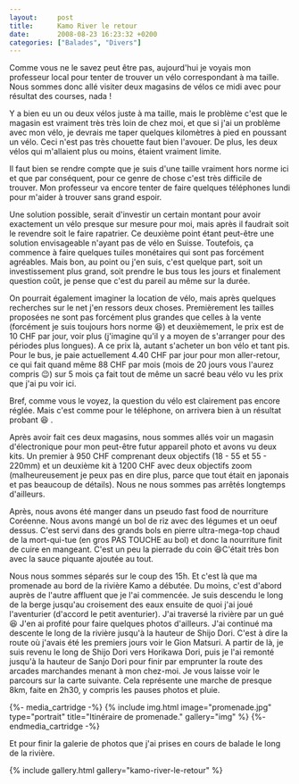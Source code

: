 ```yaml
---
layout:     post
title:      Kamo River le retour
date:       2008-08-23 16:23:32 +0200
categories: ["Balades", "Divers"]
---
```


Comme vous ne le savez peut être pas, aujourd'hui je voyais mon professeur local pour tenter de trouver un vélo
correspondant à ma taille. Nous sommes donc allé visiter deux magasins de vélos ce midi avec pour résultat des
courses, nada !

<!--more-->

Y a bien eu un ou deux vélos juste à ma taille, mais le problème c'est que le magasin est vraiment très très loin
de chez moi, et que si j'ai un problème avec mon vélo, je devrais me taper quelques kilomètres à pied en poussant
un vélo. Ceci n'est pas très chouette faut bien l'avouer. De plus, les deux vélos qui m'allaient plus ou moins,
étaient vraiment limite.

Il faut bien se rendre compte que je suis d'une taille vraiment hors norme ici et que par conséquent, pour ce genre
de chose c'est très difficile de trouver. Mon professeur va encore tenter de faire quelques téléphones lundi pour
m'aider à trouver sans grand espoir.

Une solution possible, serait d'investir un certain montant pour avoir exactement un vélo presque sur mesure pour
moi, mais après il faudrait soit le revendre soit le faire rapatrier. Ce deuxième point étant peut-être une
solution envisageable n'ayant pas de vélo en Suisse. Toutefois, ça commence à faire quelques tuiles monétaires qui
sont pas forcément agréables. Mais bon, au point ou j'en suis, c'est quelque part, soit un investissement plus
grand, soit prendre le bus tous les jours et finalement question coût, je pense que c'est du pareil au même sur la
durée.

On pourrait également imaginer la location de vélo, mais après quelques recherches sur le net j'en ressors deux
choses. Premièrement les tailles proposées ne sont pas forcément plus grandes que celles à la vente (forcément je
suis toujours hors norme :laughing:) et deuxièmement, le prix est de 10 CHF par jour, voir plus (j'imagine qu'il y a 
moyen de s'arranger pour des périodes plus longues). A ce prix là, autant s'acheter un bon vélo et tant pis. Pour le 
bus, je paie actuellement 4.40 CHF par jour pour mon aller-retour, ce qui fait quand même 88 CHF par mois (mois de 20
jours vous l'aurez compris :wink:) sur 5 mois ça fait tout de même un sacré beau vélo vu les prix que j'ai pu voir
ici.

Bref, comme vous le voyez, la question du vélo est clairement pas encore réglée. Mais c'est comme pour le
téléphone, on arrivera bien à un résultat probant :laughing: .

Après avoir fait ces deux magasins, nous sommes allés voir un magasin d'électronique pour mon peut-être futur
appareil photo et avons vu deux kits. Un premier à 950 CHF comprenant deux objectifs (18 - 55 et 55 - 220mm) et un
deuxième kit à 1200 CHF avec deux objectifs zoom (malheureusement je peux pas en dire plus, parce que tout était en
japonais et pas beaucoup de détails). Nous ne nous sommes pas arrêtés longtemps d'ailleurs.

Après, nous avons été manger dans un pseudo fast food de nourriture Coréenne. Nous avons mangé un bol de riz avec
des légumes et un oeuf dessus. C'est servi dans des grands bols en pierre ultra-mega-top chaud de la mort-qui-tue
(en gros PAS TOUCHE au bol) et donc la nourriture finit de cuire en mangeant. C'est un peu la pierrade du coin 
:laughing:C'était très bon avec la sauce piquante ajoutée au tout.

Nous nous sommes séparés sur le coup des 15h. Et c'est là que ma promenade au bord de la rivière Kamo a débutée. Du
moins, c'est d'abord auprès de l'autre affluent que je l'ai commencée. Je suis descendu le long de la berge
jusqu'au croisement des eaux ensuite de quoi j'ai joué l'aventurier (d'accord le petit aventurier). J'ai traversé
la rivière par un gué :laughing: J'en ai profité pour faire quelques photos d'ailleurs. J'ai continué ma descente le 
long de la rivière jusqu'à la hauteur de Shijo Dori. C'est à dire la route où j'avais été les premiers jours voir le
Gion Matsuri. A partir de là, je suis revenu le long de Shijo Dori vers Horikawa Dori, puis je l'ai remonté jusqu'à
la hauteur de Sanjo Dori pour finir par emprunter la route des arcades marchandes menant à mon chez-moi. Je vous
laisse voir le parcours sur la carte suivante. Cela représente une marche de presque 8km, faite en 2h30, y compris
les pauses photos et pluie.

{%- media_cartridge -%}
{% include img.html
    image="promenade.jpg"
    type="portrait"
    title="Itinéraire de promenade."
    gallery="img"
%}
{%- endmedia_cartridge -%}

Et pour finir la galerie de photos que j'ai prises en cours de balade le long de la rivière.

{% include gallery.html gallery="kamo-river-le-retour" %}